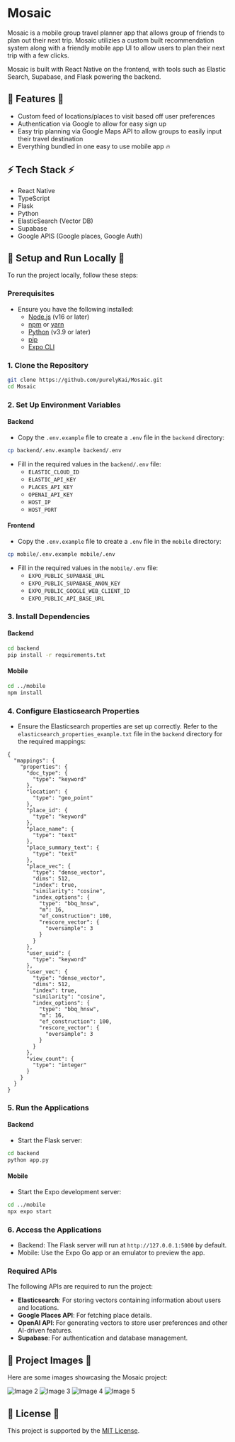 

# Mosaic

Mosaic is a mobile group travel planner app that allows group of friends to plan out their next trip. Mosaic utilizies a custom built recommendation system along with a friendly mobile app UI to allow users to plan their next trip with a few clicks.

Mosaic is built with React Native on the frontend, with tools such as Elastic Search, Supabase, and Flask powering the backend.

## 🚀 Features 🚀

- Custom feed of locations/places to visit based off user preferences
- Authentication via Google to allow for easy sign up
- Easy trip planning via Google Maps API to allow groups to easily input their travel destination
- Everything bundled in one easy to use mobile app 🔥

## ⚡️ Tech Stack ⚡️

- React Native
- TypeScript
- Flask
- Python
- ElasticSearch (Vector DB)
- Supabase
- Google APIS (Google places, Google Auth)

## 🏃 Setup and Run Locally 🏃

To run the project locally, follow these steps:

### Prerequisites

- Ensure you have the following installed:
  - [Node.js](https://nodejs.org/) (v16 or later)
  - [npm](https://www.npmjs.com/) or [yarn](https://yarnpkg.com/)
  - [Python](https://www.python.org/) (v3.9 or later)
  - [pip](https://pip.pypa.io/en/stable/)
  - [Expo CLI](https://docs.expo.dev/get-started/installation/)

### 1. Clone the Repository

```bash
git clone https://github.com/purelyKai/Mosaic.git
cd Mosaic
```

### 2. Set Up Environment Variables

#### Backend

- Copy the `.env.example` file to create a `.env` file in the `backend` directory:

```bash
cp backend/.env.example backend/.env
```

- Fill in the required values in the `backend/.env` file:
  - `ELASTIC_CLOUD_ID`
  - `ELASTIC_API_KEY`
  - `PLACES_API_KEY`
  - `OPENAI_API_KEY`
  - `HOST_IP`
  - `HOST_PORT`

#### Frontend

- Copy the `.env.example` file to create a `.env` file in the `mobile` directory:

```bash
cp mobile/.env.example mobile/.env
```

- Fill in the required values in the `mobile/.env` file:
  - `EXPO_PUBLIC_SUPABASE_URL`
  - `EXPO_PUBLIC_SUPABASE_ANON_KEY`
  - `EXPO_PUBLIC_GOOGLE_WEB_CLIENT_ID`
  - `EXPO_PUBLIC_API_BASE_URL`

### 3. Install Dependencies

#### Backend

```bash
cd backend
pip install -r requirements.txt
```

#### Mobile

```bash
cd ../mobile
npm install
```

### 4. Configure Elasticsearch Properties

- Ensure the Elasticsearch properties are set up correctly. Refer to the `elasticsearch_properties_example.txt` file in the `backend` directory for the required mappings:

```plaintext
{
  "mappings": {
    "properties": {
      "doc_type": {
        "type": "keyword"
      },
      "location": {
        "type": "geo_point"
      },
      "place_id": {
        "type": "keyword"
      },
      "place_name": {
        "type": "text"
      },
      "place_summary_text": {
        "type": "text"
      },
      "place_vec": {
        "type": "dense_vector",
        "dims": 512,
        "index": true,
        "similarity": "cosine",
        "index_options": {
          "type": "bbq_hnsw",
          "m": 16,
          "ef_construction": 100,
          "rescore_vector": {
            "oversample": 3
          }
        }
      },
      "user_uuid": {
        "type": "keyword"
      },
      "user_vec": {
        "type": "dense_vector",
        "dims": 512,
        "index": true,
        "similarity": "cosine",
        "index_options": {
          "type": "bbq_hnsw",
          "m": 16,
          "ef_construction": 100,
          "rescore_vector": {
            "oversample": 3
          }
        }
      },
      "view_count": {
        "type": "integer"
      }
    }
  }
}
```

### 5. Run the Applications

#### Backend

- Start the Flask server:

```bash
cd backend
python app.py
```

#### Mobile

- Start the Expo development server:

```bash
cd ../mobile
npx expo start
```

### 6. Access the Applications

- Backend: The Flask server will run at `http://127.0.0.1:5000` by default.
- Mobile: Use the Expo Go app or an emulator to preview the app.

### Required APIs

The following APIs are required to run the project:

- **Elasticsearch**: For storing vectors containing information about users and locations.
- **Google Places API**: For fetching place details.
- **OpenAI API**: For generating vectors to store user preferences and other AI-driven features.
- **Supabase**: For authentication and database management.

## 📸 Project Images 📸

Here are some images showcasing the Mosaic project:

![Image 2](images/image2.png)
![Image 3](images/image3.png)
![Image 4](images/image4.png)
![Image 5](images/image5.png)


## 📄 License 📄 ##
This project is supported by the [MIT License](https://opensource.org/license/MIT).